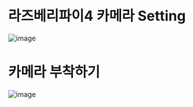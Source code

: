 # 라즈베리파이4 카메라 Setting
![image](https://user-images.githubusercontent.com/87261213/162556132-4ed760b6-db7d-4ce4-938f-19b3df6c5ec2.png)
# 카메라 부착하기
![image](https://user-images.githubusercontent.com/87261213/162556149-cd8a0f46-6fbe-49ec-abfa-a6bde8d40902.png)
